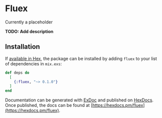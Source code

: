# Fluex

Currently a placeholder

**TODO: Add description**

## Installation

If [available in Hex](https://hex.pm/docs/publish), the package can be installed
by adding `fluex` to your list of dependencies in `mix.exs`:

```elixir
def deps do
  [
    {:fluex, "~> 0.1.0"}
  ]
end
```

Documentation can be generated with [ExDoc](https://github.com/elixir-lang/ex_doc)
and published on [HexDocs](https://hexdocs.pm). Once published, the docs can
be found at [https://hexdocs.pm/fluex](https://hexdocs.pm/fluex).

